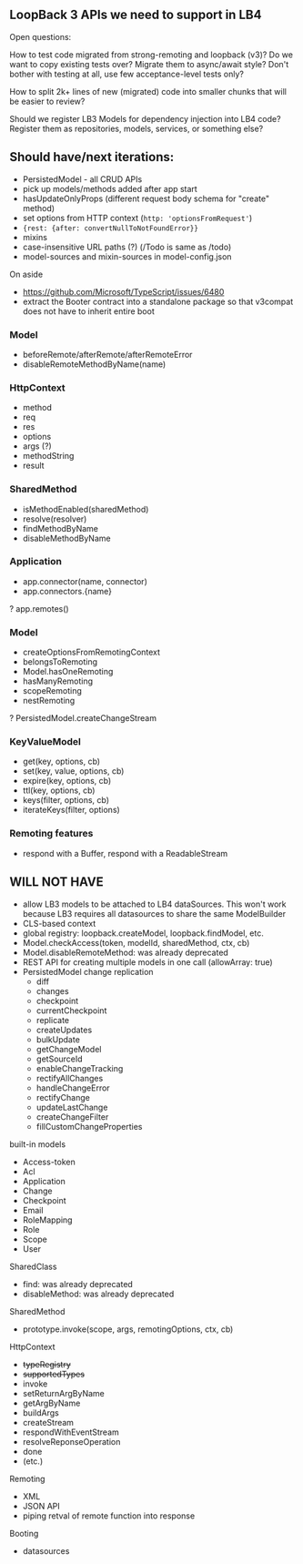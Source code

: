 ## LoopBack 3 APIs we need to support in LB4

Open questions:

How to test code migrated from strong-remoting and loopback (v3)? Do we want to
copy existing tests over? Migrate them to async/await style? Don't bother with
testing at all, use few acceptance-level tests only?

How to split 2k+ lines of new (migrated) code into smaller chunks that will be
easier to review?

Should we register LB3 Models for dependency injection into LB4 code? Register
them as repositories, models, services, or something else?

## Should have/next iterations:

- PersistedModel - all CRUD APIs
- pick up models/methods added after app start
- hasUpdateOnlyProps (different request body schema for "create" method)
- set options from HTTP context (`http: 'optionsFromRequest'`)
- `{rest: {after: convertNullToNotFoundError}}`
- mixins
- case-insensitive URL paths (?) (/Todo is same as /todo)
- model-sources and mixin-sources in model-config.json

On aside

- https://github.com/Microsoft/TypeScript/issues/6480
- extract the Booter contract into a standalone package so that v3compat does
  not have to inherit entire boot

### Model

- beforeRemote/afterRemote/afterRemoteError
- disableRemoteMethodByName(name)

### HttpContext

- method
- req
- res
- options
- args (?)
- methodString
- result

### SharedMethod

- isMethodEnabled(sharedMethod)
- resolve(resolver)
- findMethodByName
- disableMethodByName

### Application

- app.connector(name, connector)
- app.connectors.{name}

? app.remotes()

### Model

- createOptionsFromRemotingContext
- belongsToRemoting
- Model.hasOneRemoting
- hasManyRemoting
- scopeRemoting
- nestRemoting

? PersistedModel.createChangeStream

### KeyValueModel

- get(key, options, cb)
- set(key, value, options, cb)
- expire(key, options, cb)
- ttl(key, options, cb)
- keys(filter, options, cb)
- iterateKeys(filter, options)

### Remoting features

- respond with a Buffer, respond with a ReadableStream

## WILL NOT HAVE

- allow LB3 models to be attached to LB4 dataSources. This won't work
  because LB3 requires all datasources to share the same ModelBuilder
- CLS-based context
- global registry: loopback.createModel, loopback.findModel, etc.
- Model.checkAccess(token, modelId, sharedMethod, ctx, cb)
- Model.disableRemoteMethod: was already deprecated
- REST API for creating multiple models in one call (allowArray: true)
- PersistedModel change replication
  - diff
  - changes
  - checkpoint
  - currentCheckpoint
  - replicate
  - createUpdates
  - bulkUpdate
  - getChangeModel
  - getSourceId
  - enableChangeTracking
  - rectifyAllChanges
  - handleChangeError
  - rectifyChange
  - updateLastChange
  - createChangeFilter
  - fillCustomChangeProperties

built-in models

- Access-token
- Acl
- Application
- Change
- Checkpoint
- Email
- RoleMapping
- Role
- Scope
- User

SharedClass

- find: was already deprecated
- disableMethod: was already deprecated

SharedMethod

- prototype.invoke(scope, args, remotingOptions, ctx, cb)

HttpContext

- ~~typeRegistry~~
- ~~supportedTypes~~
- invoke
- setReturnArgByName
- getArgByName
- buildArgs
- createStream
- respondWithEventStream
- resolveReponseOperation
- done
- (etc.)

Remoting

- XML
- JSON API
- piping retval of remote function into response

Booting

- datasources
